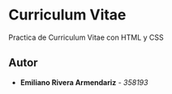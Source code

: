 # Curriculum Vitae

Practica de Curriculum Vitae con HTML y CSS

## Autor
* **Emiliano Rivera Armendariz** - *358193*
